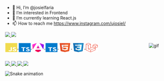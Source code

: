 - 👋 Hi, I’m @josielfaria
- 👀 I’m interested in Frontend
- 🌱 I’m currently learning React.js
- 📫 How to reach me https://www.instagram.com/ujosiel/

<div>
  <a href="https://beacons.ai/josielfaria">
    <img height="180em"
      src="https://github-readme-stats.vercel.app/api?username=josielfaria&show_icons=true&theme=dark&include_all_commits=true&count_private=true" />
    <img height="180em" src="https://github-readme-stats.vercel.app/api/top-langs/?username=josielfaria&layout=compact&langs_count=16&theme=dark" />
</div>

<div style="display: inline_block"><br>
  <img align="center" alt="Josiel-Js" height="30" width="40" src="https://raw.githubusercontent.com/devicons/devicon/master/icons/javascript/javascript-plain.svg">
  <img align="center" alt="Josiel-Ts" height="30" width="40" src="https://raw.githubusercontent.com/devicons/devicon/master/icons/typescript/typescript-plain.svg">
  <img align="center" alt="Josiel-Angular" height="30" width="40" src="https://raw.githubusercontent.com/devicons/devicon/master/icons/angular/angular-original.svg">
  <img align="center" alt="Josiel-Typescript" height="30" width="40" src="https://raw.githubusercontent.com/devicons/devicon/master/icons/typescript/typescript-original.svg">
  <img align="center" alt="Josiel-HTML" height="30" width="40" src="https://raw.githubusercontent.com/devicons/devicon/master/icons/html5/html5-original.svg">
  <img align="center" alt="Josiel-CSS" height="30" width="40" src="https://raw.githubusercontent.com/devicons/devicon/master/icons/css3/css3-original.svg">
  <img align="center" alt="Josiel-Laravel" height="30" width="40" src="https://raw.githubusercontent.com/devicons/devicon/master/icons/laravel/laravel-original.svg">
  <img align="right" alt="gif" src="algum.gif">
</div>

##

<div>
  <a href="https://josielfaria.com" target="_blank">
    <img src="https://img.shields.io/badge/-Instagram-%23E4405F?style=for-the-badge&logo=instagram&logoColor=white" target="_blank">
  </a>

  <a href="https://instagram.com/ujosiel" target="_blank">
    <img src="https://img.shields.io/badge/-Foursquare%City%Guide-%23E4405F?style=for-the-badge&logo=instagram&logoColor=white" target="_blank">
  </a>

  <a href="mailto:developerjosiel@gmail.com">
    <img src="https://img.shields.io/badge/Gmail-D14836?style=for-the-badge&logo=gmail&logoColor=white" target="_blank">
  </a>

  <a href="https://www.linkedin.com/in/josiel-silva-07b416b7/" target="_blank">
    <img src="https://img.shields.io/badge/-LinkedIn-%230077B5?style=for-the-badge&logo=linkedin&logoColor=white" target="_blank">
  </a>
</div>

![Snake animation](https://github.com/josielfaria/josielfaria/blob/output/github-contribution-grid-snake.svg)
